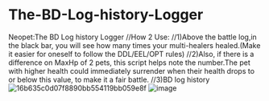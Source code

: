 # The-BD-Log-history-Logger
Neopet:The BD Log history Logger
//How 2 Use:
//1)Above the battle log,in the black bar, you will see how many times your multi-healers healed.(Make it easier for oneself to follow the DDL/EEL/OPT rules)
//2)Also, if there is a difference on MaxHp of 2 pets, this script helps note the number.The pet with higher health could immediately surrender when their health drops to or below this value, to make it a fair battle.
//3)BD log history
![16b635c0d07f8890bb554119bb059e8f](https://github.com/user-attachments/assets/96019abb-fc52-4c80-9ef2-1e87e5b9b979)
![image](https://github.com/user-attachments/assets/38efb3f6-71f8-4a92-b37f-35a76823220c)



